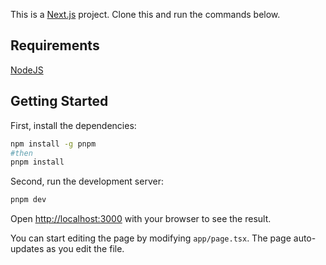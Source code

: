 This is a [Next.js](https://nextjs.org) project. Clone this and run the commands below.
## Requirements

[NodeJS](https://nodejs.org/en/download)

## Getting Started

First, install the dependencies:

```bash
npm install -g pnpm
#then
pnpm install
```

Second, run the development server:

```bash
pnpm dev
```

Open [http://localhost:3000](http://localhost:3000) with your browser to see the result.

You can start editing the page by modifying `app/page.tsx`. The page auto-updates as you edit the file.


